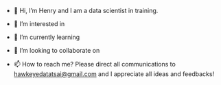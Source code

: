 - 👋 Hi, I’m Henry and I am a data scientist in training.
- 👀 I’m interested in 
- 🌱 I’m currently learning 
- 💞️ I’m looking to collaborate on 

- 📫 How to reach me?
  Please direct all communications to hawkeyedatatsai@gmail.com and I appreciate all ideas and feedbacks!

<!---
hawkeyedatatsai/hawkeyedatatsai is a ✨ special ✨ repository because its `README.md` (this file) appears on your GitHub profile.
You can click the Preview link to take a look at your changes.
--->
